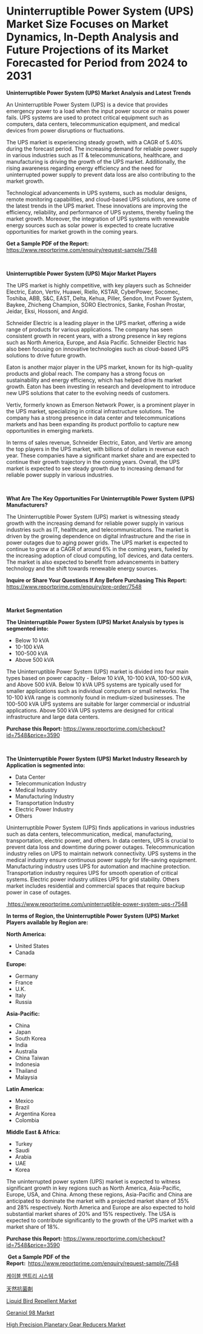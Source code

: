 <p><h1>Uninterruptible Power System (UPS) Market Size Focuses on Market Dynamics, In-Depth Analysis and Future Projections of its Market Forecasted for Period from 2024 to 2031</h1></p><p><strong>Uninterruptible Power System (UPS) Market Analysis and Latest Trends</strong></p>
<p><p>An Uninterruptible Power System (UPS) is a device that provides emergency power to a load when the input power source or mains power fails. UPS systems are used to protect critical equipment such as computers, data centers, telecommunication equipment, and medical devices from power disruptions or fluctuations.</p><p>The UPS market is experiencing steady growth, with a CAGR of 5.40% during the forecast period. The increasing demand for reliable power supply in various industries such as IT & telecommunications, healthcare, and manufacturing is driving the growth of the UPS market. Additionally, the rising awareness regarding energy efficiency and the need for uninterrupted power supply to prevent data loss are also contributing to the market growth.</p><p>Technological advancements in UPS systems, such as modular designs, remote monitoring capabilities, and cloud-based UPS solutions, are some of the latest trends in the UPS market. These innovations are improving the efficiency, reliability, and performance of UPS systems, thereby fueling the market growth. Moreover, the integration of UPS systems with renewable energy sources such as solar power is expected to create lucrative opportunities for market growth in the coming years.</p></p>
<p><strong>Get a Sample PDF of the Report:&nbsp;</strong> <a href="https://www.reportprime.com/enquiry/request-sample/7548">https://www.reportprime.com/enquiry/request-sample/7548</a></p>
<p>&nbsp;</p>
<p><strong>Uninterruptible Power System (UPS) Major Market Players</strong></p>
<p><p>The UPS market is highly competitive, with key players such as Schneider Electric, Eaton, Vertiv, Huawei, Riello, KSTAR, CyberPower, Socomec, Toshiba, ABB, S&C, EAST, Delta, Kehua, Piller, Sendon, Invt Power System, Baykee, Zhicheng Champion, SORO Electronics, Sanke, Foshan Prostar, Jeidar, Eksi, Hossoni, and Angid. </p><p>Schneider Electric is a leading player in the UPS market, offering a wide range of products for various applications. The company has seen consistent growth in recent years, with a strong presence in key regions such as North America, Europe, and Asia Pacific. Schneider Electric has also been focusing on innovative technologies such as cloud-based UPS solutions to drive future growth.</p><p>Eaton is another major player in the UPS market, known for its high-quality products and global reach. The company has a strong focus on sustainability and energy efficiency, which has helped drive its market growth. Eaton has been investing in research and development to introduce new UPS solutions that cater to the evolving needs of customers.</p><p>Vertiv, formerly known as Emerson Network Power, is a prominent player in the UPS market, specializing in critical infrastructure solutions. The company has a strong presence in data center and telecommunications markets and has been expanding its product portfolio to capture new opportunities in emerging markets.</p><p>In terms of sales revenue, Schneider Electric, Eaton, and Vertiv are among the top players in the UPS market, with billions of dollars in revenue each year. These companies have a significant market share and are expected to continue their growth trajectory in the coming years. Overall, the UPS market is expected to see steady growth due to increasing demand for reliable power supply in various industries.</p></p>
<p>&nbsp;</p>
<p><strong>What Are The Key Opportunities For Uninterruptible Power System (UPS) Manufacturers?</strong></p>
<p><p>The Uninterruptible Power System (UPS) market is witnessing steady growth with the increasing demand for reliable power supply in various industries such as IT, healthcare, and telecommunications. The market is driven by the growing dependence on digital infrastructure and the rise in power outages due to aging power grids. The UPS market is expected to continue to grow at a CAGR of around 6% in the coming years, fueled by the increasing adoption of cloud computing, IoT devices, and data centers. The market is also expected to benefit from advancements in battery technology and the shift towards renewable energy sources.</p></p>
<p><strong>Inquire or Share Your Questions If Any Before Purchasing This Report:</strong> <a href="https://www.reportprime.com/enquiry/pre-order/7548">https://www.reportprime.com/enquiry/pre-order/7548</a></p>
<p>&nbsp;</p>
<p><strong>Market Segmentation</strong></p>
<p><strong>The Uninterruptible Power System (UPS) Market Analysis by types is segmented into:</strong></p>
<p><ul><li>Below 10 kVA</li><li>10-100 kVA</li><li>100-500 kVA</li><li>Above 500 kVA</li></ul></p>
<p><p>The Uninterruptible Power System (UPS) market is divided into four main types based on power capacity - Below 10 kVA, 10-100 kVA, 100-500 kVA, and Above 500 kVA. Below 10 kVA UPS systems are typically used for smaller applications such as individual computers or small networks. The 10-100 kVA range is commonly found in medium-sized businesses. The 100-500 kVA UPS systems are suitable for larger commercial or industrial applications. Above 500 kVA UPS systems are designed for critical infrastructure and large data centers.</p></p>
<p><strong>Purchase this Report:&nbsp;</strong><a href="https://www.reportprime.com/checkout?id=7548&price=3590">https://www.reportprime.com/checkout?id=7548&price=3590</a></p>
<p>&nbsp;</p>
<p><strong>The Uninterruptible Power System (UPS) Market Industry Research by Application is segmented into:</strong></p>
<p><ul><li>Data Center</li><li>Telecommunication Industry</li><li>Medical Industry</li><li>Manufacturing Industry</li><li>Transportation Industry</li><li>Electric Power Industry</li><li>Others</li></ul></p>
<p><p>Uninterruptible Power System (UPS) finds applications in various industries such as data centers, telecommunication, medical, manufacturing, transportation, electric power, and others. In data centers, UPS is crucial to prevent data loss and downtime during power outages. Telecommunication industry relies on UPS to maintain network connectivity. UPS systems in the medical industry ensure continuous power supply for life-saving equipment. Manufacturing industry uses UPS for automation and machine protection. Transportation industry requires UPS for smooth operation of critical systems. Electric power industry utilizes UPS for grid stability. Others market includes residential and commercial spaces that require backup power in case of outages.</p></p>
<p><a href="https://www.reportprime.com/uninterruptible-power-system-ups-r7548">&nbsp;https://www.reportprime.com/uninterruptible-power-system-ups-r7548</a></p>
<p><strong>In terms of Region, the Uninterruptible Power System (UPS) Market Players available by Region are:</strong></p>
<p>
    <p> <strong> North America: </strong>
        <ul>
            <li>United States</li>
            <li>Canada</li>
        </ul>
        </p> 
    <p> <strong> Europe: </strong>
        <ul>
            <li>Germany</li>
            <li>France</li>
            <li>U.K.</li>
            <li>Italy</li>
            <li>Russia</li>
        </ul>
        </p> 
    <p> <strong> Asia-Pacific: </strong>
        <ul>
            <li>China</li>
            <li>Japan</li>
            <li>South Korea</li>
            <li>India</li>
            <li>Australia</li>
            <li>China Taiwan</li>
            <li>Indonesia</li>
            <li>Thailand</li>
            <li>Malaysia</li>
        </ul>
        </p> 
    <p> <strong> Latin America: </strong>
        <ul>
            <li>Mexico</li>
            <li>Brazil</li>
            <li>Argentina Korea</li>
            <li>Colombia</li>
        </ul>
        </p> 
    <p> <strong> Middle East & Africa: </strong>
        <ul>
            <li>Turkey</li>
            <li>Saudi</li>
            <li>Arabia</li>
            <li>UAE</li>
            <li>Korea</li>
        </ul>
    </p>
    </p>
<p><p>The uninterrupted power system (UPS) market is expected to witness significant growth in key regions such as North America, Asia-Pacific, Europe, USA, and China. Among these regions, Asia-Pacific and China are anticipated to dominate the market with a projected market share of 35% and 28% respectively. North America and Europe are also expected to hold substantial market shares of 20% and 15% respectively. The USA is expected to contribute significantly to the growth of the UPS market with a market share of 18%.</p></p>
<p><strong>Purchase this Report: </strong><a href="https://www.reportprime.com/checkout?id=7548&price=3590">https://www.reportprime.com/checkout?id=7548&price=3590</a></p>
<p>&nbsp;<strong>Get a Sample PDF of the Report:&nbsp;&nbsp;</strong><a href="https://www.reportprime.com/enquiry/request-sample/7548">https://www.reportprime.com/enquiry/request-sample/7548</a></p>
<p><strong></strong></p>
<p><p><a href="https://github.com/darrellockm3ytan895656/Market-Research-Report-List-1/blob/main/425465024768.md">케이블 엔트리 시스템</a></p><p><a href="https://github.com/cbigkbh02719/Market-Research-Report-List-1/blob/main/967849225019.md">天然抗菌剤</a></p><p><a href="https://issuu.com/reportprime-2/docs/liquid-bird-repellent-market-size-2030.pptx">Liquid Bird Repellent Market</a></p><p><a href="https://issuu.com/reportprime-2/docs/geraniol-98-market-size-2030.pptx">Geraniol 98 Market</a></p><p><a href="https://github.com/beatblasta/Market-Research-Report-List-2/blob/main/high-precision-planetary-gear-reducers-market.md">High Precision Planetary Gear Reducers Market</a></p></p>